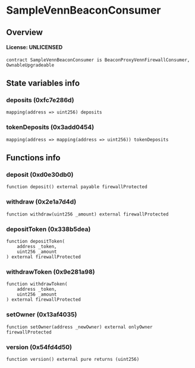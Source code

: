 # SampleVennBeaconConsumer

## Overview

#### License: UNLICENSED

```solidity
contract SampleVennBeaconConsumer is BeaconProxyVennFirewallConsumer, OwnableUpgradeable
```


## State variables info

### deposits (0xfc7e286d)

```solidity
mapping(address => uint256) deposits
```


### tokenDeposits (0x3add0454)

```solidity
mapping(address => mapping(address => uint256)) tokenDeposits
```


## Functions info

### deposit (0xd0e30db0)

```solidity
function deposit() external payable firewallProtected
```


### withdraw (0x2e1a7d4d)

```solidity
function withdraw(uint256 _amount) external firewallProtected
```


### depositToken (0x338b5dea)

```solidity
function depositToken(
    address _token,
    uint256 _amount
) external firewallProtected
```


### withdrawToken (0x9e281a98)

```solidity
function withdrawToken(
    address _token,
    uint256 _amount
) external firewallProtected
```


### setOwner (0x13af4035)

```solidity
function setOwner(address _newOwner) external onlyOwner firewallProtected
```


### version (0x54fd4d50)

```solidity
function version() external pure returns (uint256)
```

